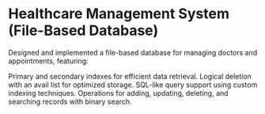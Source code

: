 # Healthcare Management System (File-Based Database)
Designed and implemented a file-based database for managing doctors and appointments, featuring:

Primary and secondary indexes for efficient data retrieval.
Logical deletion with an avail list for optimized storage.
SQL-like query support using custom indexing techniques.
Operations for adding, updating, deleting, and searching records with binary search.
